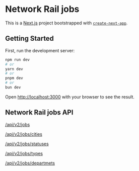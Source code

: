 # Network Rail jobs

This is a [Next.js](https://nextjs.org/) project bootstrapped with [`create-next-app`](https://github.com/vercel/next.js/tree/canary/packages/create-next-app).

## Getting Started

First, run the development server:

```bash
npm run dev
# or
yarn dev
# or
pnpm dev
# or
bun dev
```

Open [http://localhost:3000](http://localhost:3000) with your browser to see the result.

## Network Rail jobs API

[/api/v2/jobs](http://localhost:3000/api/v2/jobs)

[/api/v2/jobs/cities](http://localhost:3000/api/v2/jobs/cities)

[/api/v2/jobs/statuses](http://localhost:3000/api/v2/jobs/statuses)

[/api/v2/jobs/types](http://localhost:3000/api/v2/jobs/types)

[/api/v2/jobs/departmets](http://localhost:3000/api/v2/jobs/departments)
